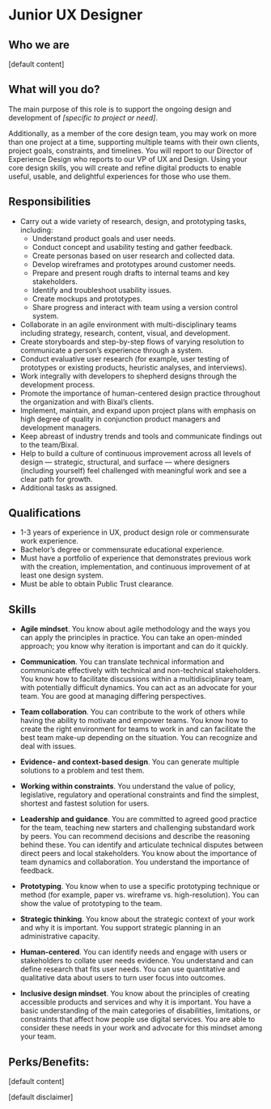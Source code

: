 # Junior UX Designer

## Who we are
[default content]

## What will you do?
The main purpose of this role is to support the ongoing design and development of *[specific to project or need]*.

Additionally, as a member of the core design team, you may work on more than one project at a time, supporting multiple teams with their own clients, project goals, constraints, and timelines. You will report to our Director of Experience Design who reports to our VP of UX and Design. Using your core design skills, you will create and refine digital products to enable useful, usable, and delightful experiences for those who use them.

## Responsibilities
- Carry out a wide variety of research, design, and prototyping tasks, including:
  - Understand product goals and user needs.
  - Conduct concept and usability testing and gather feedback.
  - Create personas based on user research and collected data.
  - Develop wireframes and prototypes around customer needs.
  - Prepare and present rough drafts to internal teams and key stakeholders.
  - Identify and troubleshoot usability issues.
  - Create mockups and prototypes.
  - Share progress and interact with team using a version control system.
- Collaborate in an agile environment with multi-disciplinary teams including strategy, research, content, visual, and development.
- Create storyboards and step-by-step flows of varying resolution to communicate a person’s experience through a system.
- Conduct evaluative user research (for example, user testing of prototypes or existing products, heuristic analyses, and interviews).
- Work integrally with developers to shepherd designs through the development process.
- Promote the importance of human-centered design practice throughout the organization and with Bixal’s clients.
- Implement, maintain, and expand upon project plans with emphasis on high degree of quality in conjunction product managers and development managers.
- Keep abreast of industry trends and tools and communicate findings out to the team/Bixal.
- Help to build a culture of continuous improvement across all levels of design — strategic, structural, and surface — where designers (including yourself) feel challenged with meaningful work and see a clear path for growth.
- Additional tasks as assigned.

## Qualifications
- 1-3 years of experience in UX, product design role or commensurate work experience.
- Bachelor’s degree or commensurate educational experience.
- Must have a portfolio of experience that demonstrates previous work with the creation, implementation, and continuous improvement of at least one design system.
- Must be able to obtain Public Trust clearance.

## Skills

- **Agile mindset**. You know about agile methodology and the ways you can apply the principles in practice. You can take an open-minded approach; you know why iteration is important and can do it quickly.

- **Communication**. You can translate technical information and communicate effectively with technical and non-technical stakeholders. You know how to facilitate discussions within a multidisciplinary team, with potentially difficult dynamics. You can act as an advocate for your team. You are good at managing differing perspectives.

- **Team collaboration**. You can contribute to the work of others while having the ability to motivate and empower teams. You know how to create the right environment for teams to work in and can facilitate the best team make-up depending on the situation. You can recognize and deal with issues.

- **Evidence- and context-based design**. You can generate multiple solutions to a problem and test them.

- **Working within constraints**. You understand the value of policy, legislative, regulatory and operational constraints and find the simplest, shortest and fastest solution for users.

- **Leadership and guidance**. You are committed to agreed good practice for the team, teaching new starters and challenging substandard work by peers. You can recommend decisions and describe the reasoning behind these. You can identify and articulate technical disputes between direct peers and local stakeholders. You know about the importance of team dynamics and collaboration. You understand the importance of feedback.

- **Prototyping**. You know when to use a specific prototyping technique or method (for example, paper vs. wireframe vs. high-resolution). You can show the value of prototyping to the team.

- **Strategic thinking**. You know about the strategic context of your work and why it is important. You support strategic planning in an administrative capacity.

- **Human-centered**. You can identify needs and engage with users or stakeholders to collate user needs evidence. You understand and can define research that fits user needs. You can use quantitative and qualitative data about users to turn user focus into outcomes.

- **Inclusive design mindset**. You know about the principles of creating accessible products and services and why it is important. You have a basic understanding of the main categories of disabilities, limitations, or constraints that affect how people use digital services. You are able to consider these needs in your work and advocate for this mindset among your team.

## Perks/Benefits:
[default content]

[default disclaimer]
